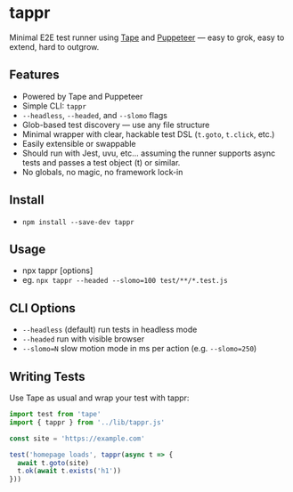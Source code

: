 # tappr

Minimal E2E test runner using [Tape](https://github.com/substack/tape) and [Puppeteer](https://www.npmjs.com/package/puppeteer) — easy to grok, easy to extend, hard to outgrow.

## Features
- Powered by Tape and Puppeteer
- Simple CLI: `tappr`
- `--headless`, `--headed`, and `--slomo` flags
- Glob-based test discovery — use any file structure
- Minimal wrapper with clear, hackable test DSL (`t.goto`, `t.click`, etc.)
- Easily extensible or swappable
- Should run with Jest, uvu, etc... assuming the runner supports async tests and passes a test object (t) or similar.
- No globals, no magic, no framework lock-in

## Install
- `npm install --save-dev tappr`

## Usage
- npx tappr [options] <glob-patterns>
- eg. `npx tappr --headed --slomo=100 test/**/*.test.js`

## CLI Options
- `--headless` (default) run tests in headless mode
- `--headed` run with visible browser
- `--slomo=N` slow motion mode in ms per action (e.g. `--slomo=250`)

## Writing Tests
Use Tape as usual and wrap your test with tappr:
```javascript
import test from 'tape'
import { tappr } from '../lib/tappr.js'

const site = 'https://example.com'

test('homepage loads', tappr(async t => {
  await t.goto(site)
  t.ok(await t.exists('h1'))
}))
```
